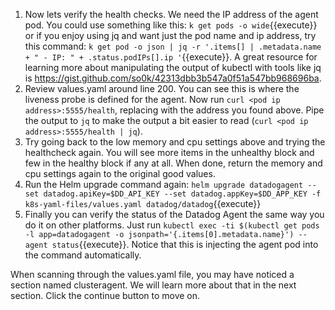 1. Now lets verify the health checks. We need the IP address of the agent pod. You could use something like this: `k get pods -o wide`{{execute}} or if you enjoy using jq and want just the pod name and ip address, try this command: `k get pod -o json | jq -r '.items[] | .metadata.name + " - IP: " + .status.podIPs[].ip '`{{execute}}. A great resource for learning more about manipulating the output of kubectl with tools like jq is https://gist.github.com/so0k/42313dbb3b547a0f51a547bb968696ba. 
1. Review values.yaml around line 200. You can see this is where the liveness probe is defined for the agent. Now run `curl <pod ip address>:5555/health`, replacing <pod ip address> with the address you found above. Pipe the output to `jq` to make the output a bit easier to read (`curl <pod ip address>:5555/health | jq`).
1. Try going back to the low memory and cpu settings above and trying the healthcheck again. You will see more items in the unhealthy block and few in the healthy block if any at all. When done, return the memory and cpu settings again to the original good values. 
1. Run the Helm upgrade command again: `helm upgrade datadogagent --set datadog.apiKey=$DD_API_KEY --set datadog.appKey=$DD_APP_KEY -f k8s-yaml-files/values.yaml datadog/datadog`{{execute}}
1. Finally you can verify the status of the Datadog Agent the same way you do it on other platforms. Just run `kubectl exec -ti $(kubectl get pods -l app=datadogagent -o jsonpath='{.items[0].metadata.name}') -- agent status`{{execute}}. Notice that this is injecting the agent pod into the command automatically. 

When scanning through the values.yaml file, you may have noticed a section named clusteragent. We will learn more about that in the next section. Click the continue button to move on. 
